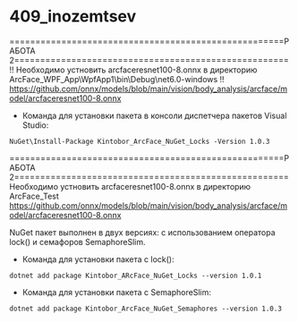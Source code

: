 # 409_inozemtsev

=====================================================РАБОТА 2=====================================================
!! Необходимо устновить arcfaceresnet100-8.onnx в директорию ArcFace_WPF_App\WpfApp1\bin\Debug\net6.0-windows !!
https://github.com/onnx/models/blob/main/vision/body_analysis/arcface/model/arcfaceresnet100-8.onnx

- Команда для установки пакета в консоли диспетчера пакетов Visual Studio:
```
NuGet\Install-Package Kintobor_ArcFace_NuGet_Locks -Version 1.0.3
```


=====================================================РАБОТА 2=====================================================
Необходимо устновить arcfaceresnet100-8.onnx в директорию ArcFace_Test
https://github.com/onnx/models/blob/main/vision/body_analysis/arcface/model/arcfaceresnet100-8.onnx

NuGet пакет выполнен в двух версиях: с использованием оператора lock() и семафоров SemaphoreSlim.

- Команда для установки пакета с lock():
```
dotnet add package Kintobor_ARcFace_NuGet_Locks --version 1.0.1
```

- Команда для установки пакета с SemaphoreSlim:
```
dotnet add package Kintobor_ArcFace_NuGet_Semaphores --version 1.0.3
```
